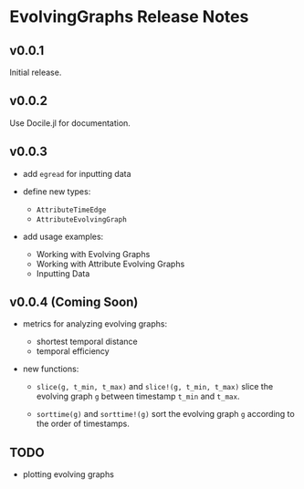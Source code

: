EvolvingGraphs Release Notes
============================

v0.0.1
------

Initial release.

v0.0.2
------

Use Docile.jl for documentation.

v0.0.3
------

* add `egread` for inputting data

* define new types:

  - `AttributeTimeEdge`
  - `AttributeEvolvingGraph`

* add usage examples:

  - Working with Evolving Graphs
  - Working with Attribute Evolving Graphs
  - Inputting Data

v0.0.4 (Coming Soon)
--------------------

* metrics for analyzing evolving graphs:

	- shortest temporal distance
	- temporal efficiency

* new functions:

	- `slice(g, t_min, t_max)` and `slice!(g, t_min, t_max)` slice the
	  evolving graph `g` between timestamp `t_min` and `t_max`.
	  
	- `sorttime(g)` and `sorttime!(g)` sort the evolving graph `g`
	  according to the order of timestamps.

TODO
----

* plotting evolving graphs



